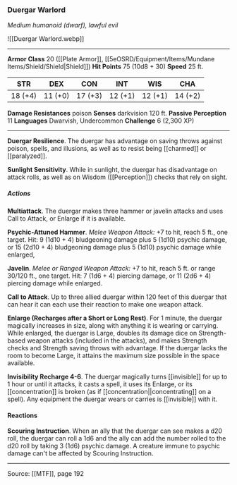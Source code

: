 ### Duergar Warlord
_Medium humanoid (dwarf), lawful evil_

![[Duergar Warlord.webp]]




---

**Armor Class** 20 ([[Plate Armor]], [[5eOSRD/Equipment/Items/Mundane Items/Shield/Shield|Shield]])
**Hit Points** 75 (10d8 + 30)
**Speed** 25 ft.

| STR     | DEX     | CON     | INT     | WIS     | CHA     |
|---------|---------|---------|---------|---------|---------|
| 18 (+4) | 11 (+0) | 17 (+3) | 12 (+1) | 12 (+1) | 14 (+2) |

**Damage Resistances** poison
**Senses** darkvision 120 ft.
**Passive Perception** 11
**Languages** Dwarvish, Undercommon
**Challenge** 6 (2,300 XP)

---

**Duergar Resilience**. The duergar has advantage on saving throws against poison, spells, and illusions, as well as to resist being [[charmed]] or [[paralyzed]].

**Sunlight Sensitivity**. While in sunlight, the duergar has disadvantage on attack rolls, as well as on Wisdom ([[Perception]]) checks that rely on sight.

##### Actions
**Multiattack**. The duergar makes three hammer or javelin attacks and uses Call to Attack, or Enlarge if it is available.

**Psychic-Attuned Hammer**. _Melee Weapon Attack:_ +7 to hit, reach 5 ft., one target. Hit: 9 (1d10 + 4) bludgeoning damage plus 5 (1d10) psychic damage, or 15 (2d10 + 4) bludgeoning damage plus 5 (1d10) psychic damage while enlarged,

**Javelin**. _Melee or Ranged Weapon Attack:_ +7 to hit, reach 5 ft. or range 30/120 ft., one target. Hit: 7 (1d6 + 4) piercing damage, or 11 (2d6 + 4) piercing damage while enlarged.

**Call to Attack**. Up to three allied duergar within 120 feet of this duergar that can hear it can each use their reaction to make one weapon attack.

**Enlarge (Recharges after a Short or Long Rest)**. For 1 minute, the duergar magically increases in size, along with anything it is wearing or carrying. While enlarged, the duergar is Large, doubles its damage dice on Strength-based weapon attacks (included in the attacks), and makes Strength checks and Strength saving throws with advantage. If the duergar lacks the room to become Large, it attains the maximum size possible in the space available.

**Invisibility Recharge 4-6**. The duergar magically turns [[invisible]] for up to 1 hour or until it attacks, it casts a spell, it uses its Enlarge, or its [[concentration]] is broken (as if [[concentration||concentrating]] on a spell). Any equipment the duergar wears or carries is [[invisible]] with it.

#### Reactions
**Scouring Instruction**. When an ally that the duergar can see makes a d20 roll, the duergar can roll a 1d6 and the ally can add the number rolled to the d20 roll by taking 3 (1d6) psychic damage. A creature immune to psychic damage can't be affected by Scouring Instruction.


---

Source: [[MTF]], page 192
